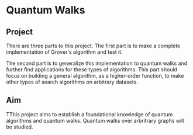 # Quantum Walks

Project
---
There are three parts to this project. The first part is to make a complete implementation of Grover's algorithm and test it.

The second part is to generalize this implementation to quantum walks and further find applications for these types of algorithms. This part should focus on building a general algorithm, as a higher-order function, to make other types of search algorithms on arbitrary datasets.

Aim
---
TThis project aims to establish a foundational knowledge of quantum algorithms and quantum walks. Quantum walks over arbritrary graphs will be studied.